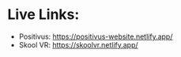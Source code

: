 # Live Links:

 - Positivus: https://positivus-website.netlify.app/
 - Skool VR: https://skoolvr.netlify.app/
